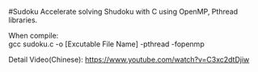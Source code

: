 #Sudoku
Accelerate solving Shudoku with C using OpenMP, Pthread libraries.

When compile:  
gcc sudoku.c -o [Excutable File Name] -pthread -fopenmp  

Detail Video(Chinese): https://www.youtube.com/watch?v=C3xc2dtDjiw
